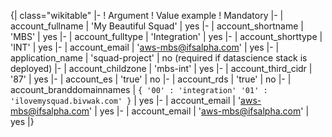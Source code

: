 {| class="wikitable"
|-
! Argument
! Value example
! Mandatory
|-
| account_fullname
| 'My Beautiful Squad'
| yes
|-
| account_shortname
| 'MBS'
| yes
|-
| account_fulltype
| 'Integration'
| yes
|-
| account_shorttype
| 'INT'
| yes
|-
| account_email
| 'aws-mbs@ifsalpha.com'
| yes
|-
| application_name
| 'squad-project'
| no (required if datascience stack is deployed)
|-
| account_childzone
| 'mbs-int'
| yes
|-
| account_third_cidr
| '87'
| yes
|-
| account_es
| 'true'
| no
|-
| account_rds
| 'true'
| no
|-
| account_branddomainnames
| ```{
            '00' : 'integration'
			'01' : 'ilovemysquad.bivwak.com'
    }```
| yes
|-
| account_email
| 'aws-mbs@ifsalpha.com'
| yes
|-
| account_email
| 'aws-mbs@ifsalpha.com'
| yes
|}
